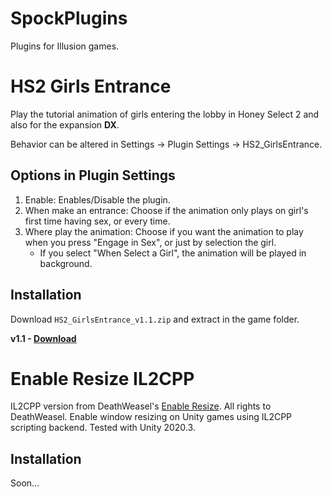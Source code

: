 # SpockPlugins
Plugins for Illusion games.

# HS2 Girls Entrance
Play the tutorial animation of girls entering the lobby in Honey Select 2 and also for the expansion **DX**.

Behavior can be altered in Settings -> Plugin Settings -> HS2_GirlsEntrance.

  ## Options in Plugin Settings
  1) Enable: Enables/Disable the plugin.
  2) When make an entrance: Choose if the animation only plays on girl's first time having sex, or every time.
  3) Where play the animation: Choose if you want the animation to play when you press "Engage in Sex", or just by selection the girl.
     * If you select "When Select a Girl", the animation will be played in background.
       
  ## Installation
  Download `HS2_GirlsEntrance_v1.1.zip` and extract in the game folder.
  
  **v1.1 - [Download](https://github.com/SpockBauru/SpockPlugins/releases/tag/r2)**
  
# Enable Resize IL2CPP
IL2CPP version from DeathWeasel's [Enable Resize](https://github.com/IllusionMods/EnableResize). All rights to DeathWeasel.
Enable window resizing on Unity games using IL2CPP scripting backend. Tested with Unity 2020.3.

  ## Installation
  Soon...

